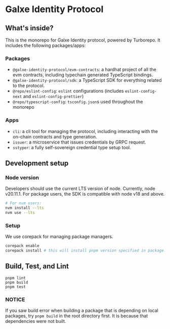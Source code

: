 # Galxe Identity Protocol

## What's inside?

This is the monorepo for Galxe Identity protocol, powered by Turborepo. It includes the following packages/apps:

### Packages

- `@galxe-identity-protocol/evm-contracts`: a hardhat project of all the evm contracts, including typechain generated TypeScript bindings.
- `@galxe-identity-protocol/sdk`: a TypeScript SDK for everything related to the protocol.
- `@repo/eslint-config`: `eslint` configurations (includes `eslint-config-next` and `eslint-config-prettier`)
- `@repo/typescript-config`: `tsconfig.json`s used throughout the monorepo

### Apps

- `cli`: a cli tool for managing the protocol, including interacting with the on-chain contracts and type generation.
- `issuer`: a microservice that issues credentials by GRPC request.
- `sstyper`: a fully self-sovereign credential type setup tool.

## Development setup

### Node version

Developers should use the current LTS version of node. Currently, node v20.11.1. For package users, the SDK is compatible with node v18 and above.

```bash
# For nvm users:
nvm install --lts
nvm use --lts
```

### Setup

We use corepack for managing package managers.

```bash
corepack enable
corepack install # this will install pnpm version specified in package.json
```

## Build, Test, and Lint

```
pnpm lint
pnpm build
pnpm test
```

### NOTICE

If you saw build error when building a package that is depending on local packages, try `pnpm build` in the root directory first. It is because that dependencies were not built.
